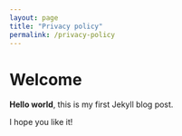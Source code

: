 ```yaml
---
layout: page
title: "Privacy policy"
permalink: /privacy-policy
---
```


# Welcome

**Hello world**, this is my first Jekyll blog post.

I hope you like it!
